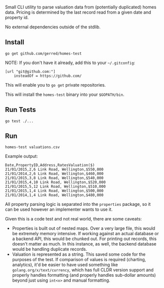 Small CLI utility to parse valuation data from (potentially duplicated) homes data. Pricing is determined by the last record read from a given date and property id.

No external dependencies outside of the stdlib.

## Install

`go get github.com/gerred/homes-test`

NOTE: If you don't have it already, add this to your `~/.gitconfig`:

```
[url "git@github.com:"]
    insteadOf = https://github.com/
```

This will enable you to `go get` private repositories.

This will install the `homes-test` binary into your `$GOPATH/bin`.

## Run Tests

`go test ./...`

## Run

`homes-test valuations.csv`

Example output:

```
Date,PropertyID,Address,RatesValuation($) 
21/01/2015,2,6 Link Road, Wellington,$550,000 
21/01/2014,2,6 Link Road, Wellington,$460,000 
21/01/2015,3,8 Link Road, Wellington,$540,000 
21/01/2015,4,10 Link Road, Wellington,$520,000 
21/01/2015,5,12 Link Road, Wellington,$510,000 
21/01/2015,1,4 Link Road, Wellington,$500,000 
21/01/2014,1,4 Link Road, Wellington,$480,000
```

All property parsing logic is separated into the `properties` package, so it can be used however an implementer wants to use it.

Given this is a code test and not real world, there are some caveats:

* Properties is built out of nested maps. Over a very large file, this would be extremely memory intensive. If working against an actual database or a backend API, this would be chunked out. For printing out records, this doesn't matter as much. In this instance, as well, the backend database would be handling duplicate records.
* Valuation is represented as a string. This saved some code for the purposes of the test. If comparison of values is required (charting, analytics), it'd be easier to have used something like `golang.org/x/text/currency`, which has full CLDR version support and properly handles formatting (and properly handles sub-dollar amounts) beyond just using `int<x>` and manual formatting.
